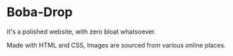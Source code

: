 # Boba-Drop
It's a polished website, with zero bloat whatsoever.

Made with HTML and CSS, Images are sourced from various online places.

